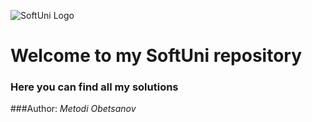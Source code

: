 ![SoftUni Logo](http://codeweekeu.s3.amazonaws.com/event_picture/SoftUni-Logo-Flat.png)
# Welcome to my SoftUni repository
### Here you can find all my solutions


###Author: *Metodi Obetsanov*
